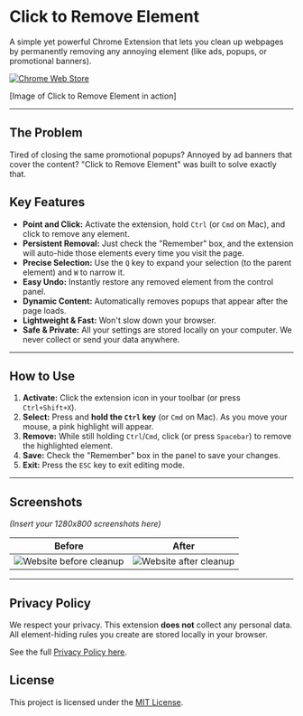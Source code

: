 # Click to Remove Element

A simple yet powerful Chrome Extension that lets you clean up webpages by permanently removing any annoying element (like ads, popups, or promotional banners).

[![Chrome Web Store](https://img.shields.io/badge/Chrome%20Web%20Store-Available-blue?logo=google-chrome&logoColor=white)]([LINK-TO-YOUR-CHROME-STORE-LISTING])

[Image of Click to Remove Element in action]

---

## The Problem
Tired of closing the same promotional popups? Annoyed by ad banners that cover the content? "Click to Remove Element" was built to solve exactly that.

## Key Features

* **Point and Click:** Activate the extension, hold `Ctrl` (or `Cmd` on Mac), and click to remove any element.
* **Persistent Removal:** Just check the "Remember" box, and the extension will auto-hide those elements every time you visit the page.
* **Precise Selection:** Use the `Q` key to expand your selection (to the parent element) and `W` to narrow it.
* **Easy Undo:** Instantly restore any removed element from the control panel.
* **Dynamic Content:** Automatically removes popups that appear after the page loads.
* **Lightweight & Fast:** Won't slow down your browser.
* **Safe & Private:** All your settings are stored locally on your computer. We never collect or send your data anywhere.

---

## How to Use

1.  **Activate:** Click the extension icon in your toolbar (or press `Ctrl+Shift+X`).
2.  **Select:** Press and **hold the `Ctrl` key** (or `Cmd` on Mac). As you move your mouse, a pink highlight will appear.
3.  **Remove:** While still holding `Ctrl`/`Cmd`, click (or press `Spacebar`) to remove the highlighted element.
4.  **Save:** Check the "Remember" box in the panel to save your changes.
5.  **Exit:** Press the `ESC` key to exit editing mode.

---

## Screenshots

*(Insert your 1280x800 screenshots here)*

| Before | After |
| :---: | :---: |
| ![Website before cleanup]([LINK-TO-BEFORE-IMAGE]) | ![Website after cleanup]([LINK-TO-AFTER-IMAGE]) |

---

## Privacy Policy

We respect your privacy. This extension **does not** collect any personal data. All element-hiding rules you create are stored locally in your browser.

See the full [Privacy Policy here](https://[YOUR-GITHUB-USERNAME].github.io/click-to-remove-element/privacy.html).

## License

This project is licensed under the [MIT License](LICENSE).
